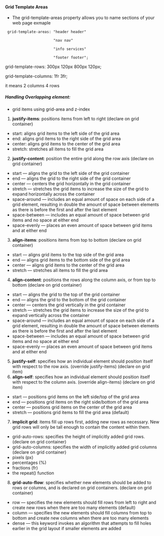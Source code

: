 #### Grid Template Areas
- The grid-template-areas property allows you to name sections of your web page
exmaple
```
 grid-template-areas: "header header"
                      
                      "nav nav" 
                      
                      "info services"
                     
                      "footer footer";
  ```
 grid-template-rows: 300px 120px 800px 120px;
    
 grid-template-columns: 1fr 3fr; 

it means 2 columns 4 rows

##### Handling Overlapping element:
- grid items using grid-area and z-index


1. **justify-items**: positions items from left to right (declare on grid container)
 - start: aligns grid items to the left side of the grid area
 - end:  aligns grid items to the right side of the grid area
 - center: aligns grid items to the center of the grid area
 - stretch: stretches all items to fill the grid area

2. **justify-content**: position the entire grid along the row axis (declare on grid container)
 - start — aligns the grid to the left side of the grid container
 - end — aligns the grid to the right side of the grid container
 - center — centers the grid horizontally in the grid container
 - stretch — stretches the grid items to increase the size of the grid to expand horizontally across the container
 - space-around — includes an equal amount of space on each side of a grid element, resulting in double the amount of space between elements as there is before the first and after the last element
 - space-between — includes an equal amount of space between grid items and no space at either end
 - space-evenly — places an even amount of space between grid items and at either end

3. **align-items**: positions items from top to bottom (declare on grid container)
 - start — aligns grid items to the top side of the grid area
 - end — aligns grid items to the bottom side of the grid area
 - center — aligns grid items to the center of the grid area
 - stretch — stretches all items to fill the grid area

4. **align-content**: positions the rows along the column axis, or from top to bottom (declare on grid container)
 - start — aligns the grid to the top of the grid container
 - end — aligns the grid to the bottom of the grid container
 - center — centers the grid vertically in the grid container
 - stretch — stretches the grid items to increase the size of the grid to expand vertically across the container
 - space-around — includes an equal amount of space on each side of a grid element, resulting in double the amount of space between elements as there is before the first and after the last element
 - space-between — includes an equal amount of space between grid items and no space at either end
 - space-evenly — places an even amount of space between grid items and at either end

5. **justify-self**: specifies how an individual element should position itself with respect to the row axis. (override justify-items) (declare on grid item)
6. **align-self**: specifies how an individual element should position itself with respect to the column axis. (override align-items) (declare on grid item)
 - start — positions grid items on the left side/top of the grid area
 - end — positions grid items on the right side/bottom of the grid area
 - center — positions grid items on the center of the grid area
 - stretch — positions grid items to fill the grid area (default)

7. **implicit grid**: items fill up rows first, adding new rows as necessary. New grid rows will only be tall enough to contain the content within them. 
- grid-auto-rows: specifies the height of implicitly added grid rows. (declare on grid container)
- grid-auto-columns: specifies the width of implicitly added grid columns (declare on grid container)
 - pixels (px)
 - percentages (%)
 - fractions (fr)
 - the repeat() function

8. **grid-auto-flow**: specifies whether new elements should be added to rows or columns, and is declared on grid containers. (declare on grid container)
- row — specifies the new elements should fill rows from left to right and create new rows when there are too many elements (default)
- column — specifies the new elements should fill columns from top to bottom and create new columns when there are too many elements
- dense — this keyword invokes an algorithm that attempts to fill holes earlier in the grid layout if smaller elements are added

